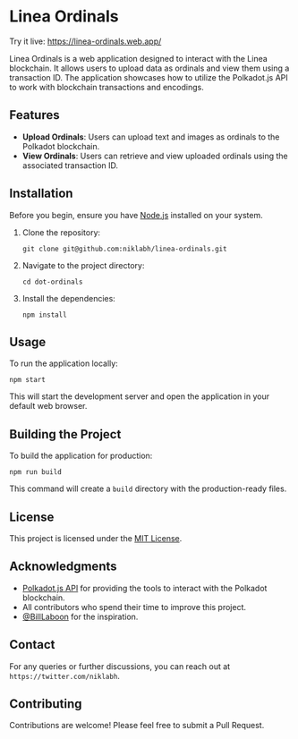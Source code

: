 # Linea Ordinals

Try it live: https://linea-ordinals.web.app/

Linea Ordinals is a web application designed to interact with the Linea blockchain. It allows users to upload data as ordinals and view them using a transaction ID. The application showcases how to utilize the Polkadot.js API to work with blockchain transactions and encodings.

## Features

- **Upload Ordinals**: Users can upload text and images as ordinals to the Polkadot blockchain.
- **View Ordinals**: Users can retrieve and view uploaded ordinals using the associated transaction ID.

## Installation

Before you begin, ensure you have [Node.js](https://nodejs.org/) installed on your system.

1. Clone the repository:
   ```
   git clone git@github.com:niklabh/linea-ordinals.git
   ```
2. Navigate to the project directory:
   ```
   cd dot-ordinals
   ```
3. Install the dependencies:
   ```
   npm install
   ```

## Usage

To run the application locally:

```
npm start
```

This will start the development server and open the application in your default web browser.

## Building the Project

To build the application for production:

```
npm run build
```

This command will create a `build` directory with the production-ready files.

## License

This project is licensed under the [MIT License](LICENSE,md).

## Acknowledgments

- [Polkadot.js API](https://polkadot.js.org/api/) for providing the tools to interact with the Polkadot blockchain.
- All contributors who spend their time to improve this project.
- [@BillLaboon](https://twitter.com/BillLaboon) for the inspiration.

## Contact

For any queries or further discussions, you can reach out at `https://twitter.com/niklabh`.

## Contributing

Contributions are welcome! Please feel free to submit a Pull Request.